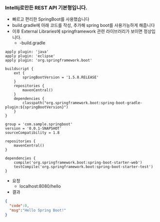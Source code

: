 ### Intellij로만든 REST API 기본형입니다.

+ 빠르고 편리한 SpringBoot를 사용했습니다
+ build.gradle에 아래 코드를 작성, 추가해 spring boot를 사용가능하게 해줍니다
+ 이후 External Libraries에 springframework 관련 라이브러리가 보이면 정상입니다.
  + -build.gradle
```
apply plugin: 'java'
apply plugin: 'eclipse'
apply plugin: 'org.springframework.boot'

buildscript {
    ext {
        springBootVersion = '1.5.8.RELEASE'
    }
    repositories {
        mavenCentral()
    }
    dependencies {
        classpath("org.springframework.boot:spring-boot-gradle-plugin:${springBootVersion}")
    }
}

group = 'com.sample.springboot'
version = '0.0.1-SNAPSHOT'
sourceCompatibility = 1.8

repositories {
    mavenCentral()
}

dependencies {
    compile('org.springframework.boot:spring-boot-starter-web')
    testCompile('org.springframework.boot:spring-boot-starter-test')
}
```

+ 요청
   + localhost:8080/hello
+ 결과
 ``` json
 {
   "code":0,
   "msg":"Hello Spring Boot!"
}
 ```
 

